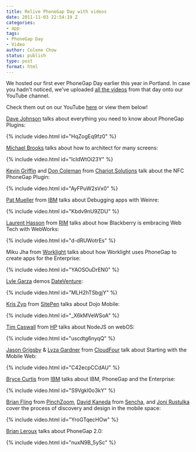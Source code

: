 ```yaml
---
title: Relive PhoneGap Day with videos
date: 2011-11-03 22:54:19 Z
categories:
- app
tags:
- PhoneGap Day
- Video
author: Colene Chow
status: publish
type: post
format: html
---
```


We hosted our first ever PhoneGap Day earlier this year in Portland. In case you hadn't noticed, we've uploaded [all the videos](http://www.youtube.com/phonegap) from that day onto our YouTube channel.

Check them out on our YouTube [here](http://www.youtube.com/user/PhoneGap) or view them below!

[Dave Johnson](http://twitter.com/#%21/davejohnson) talks about everything you need to know about PhoneGap Plugins:

{% include video.html id="HqZogEq9fz0" %}

[Michael Brooks](http://twitter.com/mwbrooks) talks about how to architect for many screens:

{% include video.html id="IcIdWtOi23Y" %}

[Kevin Griffin](http://twitter.com/#!/kgriffin) and [Don Coleman](http://twitter.com/#!/doncoleman) from [Chariot Solutions](http://chariotsolutions.com/) talk about the NFC PhoneGap Plugin:

{% include video.html id="AyFPuW2sVx0" %}

[Pat Mueller](http://twitter.com/#!/pmuellr) from [IBM](http://www.ibm.com) talks about Debugging apps with Weinre:

{% include video.html id="Kbdv9nU9ZDU" %}

[Laurent Hasson](http://twitter.com/#!/ldhasson) from [RIM](http://www.rim.com) talks about how Blackberry is embracing Web Tech with WebWorks:

{% include video.html id="d-dRUWotrEs" %}

Miku Jha from [Worklight](http://www.worklight.com) talks about how Worklight uses PhoneGap to create apps for the Enterprise:

{% include video.html id="YAOSOuDrEN0" %}

[Lyle Garza](http://twitter.com/#!/lyleg) demos [DateVenture](http://www.dateventure.org/):

{% include video.html id="MLH2hTSbgjY" %}

[Kris Zyp](http://twitter.com/kriszyp) from [SitePen](http://www.sitepen.com/) talks about Dojo Mobile:

{% include video.html id="_X6kMVeWSoA" %}

[Tim Caswall](http://twitter.com/#!/creationix) from [HP](http://www.hpwebos.com/us/) talks about NodeJS on webOS:

{% include video.html id="uscdtg6nyqQ" %}

[Jason Grigsby](http://twitter.com/#!/grigs) & [Lyza Gardner](http://twitter.com/#!/lyzadanger) from [CloudFour](http://www.cloudfour.com/) talk about Starting with the Mobile Web:

{% include video.html id="C42ecpCCdAU" %}

[Bryce Curtis](http://twitter.com/#!/drbac) from [IBM](http://IBM.com) talks about IBM, PhoneGap and the Enterprise:

{% include video.html id="S9VgkI0o3kY" %}

[Brian Fling](http://twitter.com/fling) from [PinchZoom](http://pinchzoom.com/), [David Kaneda](http://twitter.com/davidkaneda) from [Sencha](http://Sencha.com), and [Joni Rustulka](http://twitter.com/jahoni) cover the process of discovery and design in the mobile space:

{% include video.html id="YroGTqecHOw" %}

[Brian Leroux](http://twitter.com/#%21/brianleroux) talks about PhoneGap 2.0:

{% include video.html id="nuxN9B_5ySc" %}
